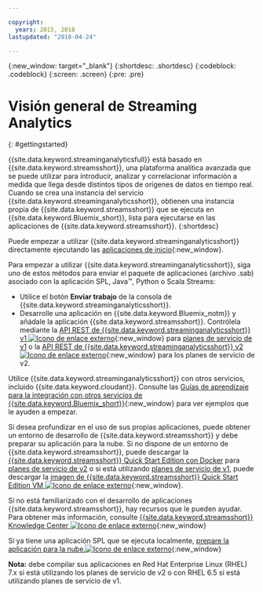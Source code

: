 ```yaml
---

copyright:
  years: 2015, 2018
lastupdated: "2018-04-24"

---
```


<!-- Attribute definitions -->
{:new_window: target="_blank"}
{:shortdesc: .shortdesc}
{:codeblock: .codeblock}
{:screen: .screen}
{:pre: .pre}


# Visión general de Streaming Analytics
{: #gettingstarted}

{{site.data.keyword.streaminganalyticsfull}} está basado en {{site.data.keyword.streamsshort}}, una plataforma analítica avanzada que se puede utilizar para introducir, analizar y correlacionar información a medida que llega desde distintos tipos de orígenes de datos en tiempo real. Cuando se crea una instancia del servicio {{site.data.keyword.streaminganalyticsshort}}, obtienen una instancia propia de
{{site.data.keyword.streamsshort}} que se ejecuta en {{site.data.keyword.Bluemix_short}}, lista para ejecutarse en las aplicaciones de {{site.data.keyword.streamsshort}}.
{:shortdesc}

Puede empezar a utilizar {{site.data.keyword.streaminganalyticsshort}} directamente ejecutando las [aplicaciones de inicio](/docs/services/StreamingAnalytics/t_starter_app_deploy.html){:new_window}.

Para empezar a utilizar {{site.data.keyword.streaminganalyticsshort}}, siga uno de estos métodos para enviar el paquete de aplicaciones (archivo .sab) asociado con la aplicación SPL, Java™, Python o Scala Streams:
* Utilice el botón **Enviar trabajo** de la consola de {{site.data.keyword.streaminganalyticsshort}}.
* Desarrolle una aplicación en {{site.data.keyword.Bluemix_notm}} y añádale la aplicación {{site.data.keyword.streamsshort}}. Contrólela mediante la [API REST de {{site.data.keyword.streaminganalyticsshort}} v1 ![Icono de enlace externo](../../icons/launch-glyph.svg "Icono de enlace externo")](https://console.bluemix.net/apidocs/220){:new_window} para [planes de servicio de v1](/docs/services/StreamingAnalytics/service_plans.html) o la [API REST de {{site.data.keyword.streaminganalyticsshort}} v2 ![Icono de enlace externo](../../icons/launch-glyph.svg "Icono de enlace externo")](https://console.bluemix.net/apidocs/1939){:new_window} para los planes de servicio de v2.

Utilice {{site.data.keyword.streaminganalyticsshort}} con otros servicios, incluido {{site.data.keyword.cloudant}}. Consulte las [Guías de aprendizaje para la integración con otros servicios de {{site.data.keyword.Bluemix_short}}](/docs/services/StreamingAnalytics/r_integrating_cloudant_rest.html){:new_window} para ver ejemplos que le ayuden a empezar.

Si desea profundizar en el uso de sus propias aplicaciones, puede obtener un entorno de desarrollo de {{site.data.keyword.streamsshort}} y debe preparar su aplicación para la nube. Si no dispone de un entorno de {{site.data.keyword.streamsshort}}, puede descargar la [{{site.data.keyword.streamsshort}} Quick Start Edition con Docker](https://www-01.ibm.com/marketing/iwm/iwm/web/preLogin.do?source=swg-ibmistvi) para [planes de servicio de v2](/docs/services/StreamingAnalytics/service_plans.html) o si está utilizando [planes de servicio de v1](/docs/services/StreamingAnalytics/service_plans.html), puede descargar la [imagen de {{site.data.keyword.streamsshort}} Quick Start Edition VM ![Icono de enlace externo](../../icons/launch-glyph.svg "Icono de enlace externo")](http://ibmstreams.github.io/streamsx.documentation/docs/4.2/qse-intro/){:new_window}.

Si no está familiarizado con el desarrollo de aplicaciones {{site.data.keyword.streamsshort}}, hay recursos que le pueden ayudar. Para obtener más información, consulte [{{site.data.keyword.streamsshort}} Knowledge Center ![Icono de enlace externo](../../icons/launch-glyph.svg "Icono de enlace externo")](https://www.ibm.com/support/knowledgecenter/en/SSCRJU_4.2.1/com.ibm.streams.welcome.doc/doc/kc-homepage.html){:new_window}

Si ya tiene una aplicación SPL que se ejecuta localmente, [prepare la aplicación para la nube.![Icono de enlace externo](../../icons/launch-glyph.svg "Icono de enlace externo")](https://developer.ibm.com/streamsdev/docs/getting-spl-application-ready-cloud/){:new_window}

**Nota:** debe compilar sus aplicaciones en Red Hat Enterprise Linux (RHEL) 7.x si está utilizando los planes de servicio de v2 o con RHEL 6.5 si está utilizando planes de servicio de v1.
